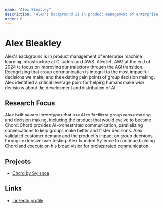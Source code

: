 ```yaml
---
name: "Alex Bleakley"
description: "Alex's background is in product management of enterprise machine learning infrastructure at Cloudera and AWS. Alex left AWS at the end of 2024 to focus on improving our trajectory through the AGI transition. Recognizing that group communication is integral to the most impactful decisions we make, and the existing pain points of group decision making, Alex identified a critical leverage point for helping humans make wise decisions about the development and distribution of AI."
order: 6
---
```


# Alex Bleakley

Alex's background is in product management of enterprise machine learning infrastructure at Cloudera and AWS. Alex left AWS at the end of 2024 to focus on improving our trajectory through the AGI transition. Recognizing that group communication is integral to the most impactful decisions we make, and the existing pain points of group decision making, Alex identified a critical leverage point for helping humans make wise decisions about the development and distribution of AI.

## Research Focus

Alex built several prototypes that use AI to facilitate group sense making and decision making, including the product that would evolve to become Chord. Chord provides AI-orchestrated communication, parallelizing conversations to help groups make better and faster decisions. Alex validated customer demand and the product's impact on group decisions through extensive user testing. Alex founded Sylience to continue building Chord and execute on his broad vision for orchestrated communication.

## Projects

- [Chord by Sylience](https://chord.sylience.com)

## Links

- [LinkedIn profile](https://linkedin.com/in/alexbleakley)
